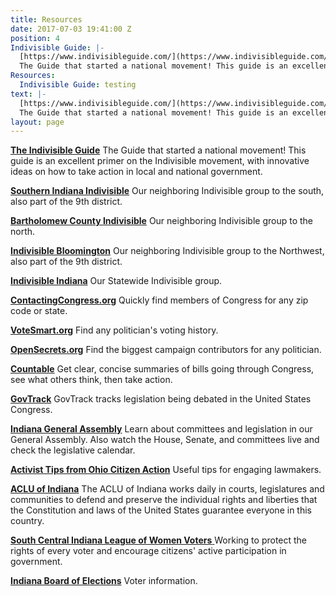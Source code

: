 ```yaml
---
title: Resources
date: 2017-07-03 19:41:00 Z
position: 4
Indivisible Guide: |-
  [https://www.indivisibleguide.com/](https://www.indivisibleguide.com/)
  The Guide that started a national movement! This guide is an excellent primer on the Indivisible movement, with innovative ideas on how to take action in local and national government.
Resources:
  Indivisible Guide: testing
text: |-
  [https://www.indivisibleguide.com/](https://www.indivisibleguide.com/)
  The Guide that started a national movement! This guide is an excellent primer on the Indivisible movement, with innovative ideas on how to take action in local and national government.
layout: page
---
```


[**The Indivisible Guide**](https://www.indivisibleguide.com/)
The Guide that started a national movement! This guide is an excellent primer on the Indivisible movement, with innovative ideas on how to take action in local and national government.

[**Southern Indiana Indivisible**](https://www.soindivisible.org/)
Our neighboring Indivisible group to the south, also part of the 9th district.

[**Bartholomew County Indivisible**](http://www.bcindivisible.org/)
Our neighboring Indivisible group to the north.

[**Indivisible Bloomington**](https://www.indivisiblebloomington.org/) Our neighboring Indivisible group to the Northwest, also part of the 9th district.

[**Indivisible Indiana**](https://www.facebook.com/IndivisibleIndiana/) Our Statewide Indivisible group.

[**ContactingCongress.org**](https://www.contactingcongress.org/)
Quickly find members of Congress for any zip code or state.

[**VoteSmart.org**](https://votesmart.org/)
Find any politician's voting history.

[**OpenSecrets.org**](http://www.opensecrets.org/)
Find the biggest campaign contributors for any politician.

[**Countable**](https://www.countable.us/) Get clear, concise summaries of bills going through Congress, see what others think, then take action. 

[**GovTrack**](https://www.govtrack.us/) GovTrack tracks legislation being debated in the United States Congress.

[**Indiana General Assembly**](https://iga.in.gov/) Learn about committees and legislation in our General Assembly. Also watch the House, Senate, and committees live and check the legislative calendar.

[**Activist Tips from Ohio Citizen Action**](http://ohiocitizen.org/activist-tips/)
Useful tips for engaging lawmakers.

[**ACLU of Indiana**](http://aclu-in.org/) The ACLU of Indiana works daily in courts, legislatures and communities to defend and preserve the individual rights and liberties that the Constitution and laws of the United States guarantee everyone in this country.

[**South Central Indiana League of Women Voters** ](https://www.facebook.com/South-Central-Indiana-League-of-Women-Voters-124077911025018/) Working to protect the rights of every voter and encourage citizens' active participation in government.

[**Indiana Board of Elections**](http://www.in.gov/sos/elections/)
Voter information.

